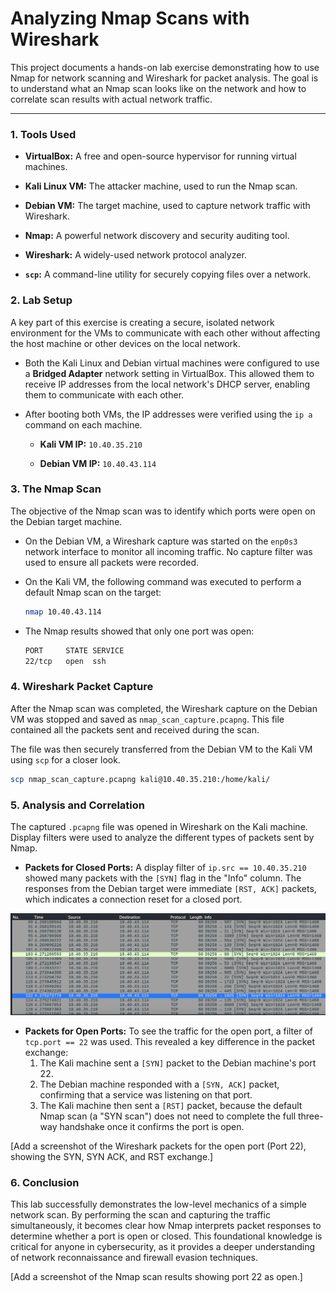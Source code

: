# Analyzing Nmap Scans with Wireshark

This project documents a hands-on lab exercise demonstrating how to use Nmap for network scanning and Wireshark for packet analysis. The goal is to understand what an Nmap scan looks like on the network and how to correlate scan results with actual network traffic.

---

### 1. Tools Used

* **VirtualBox:** A free and open-source hypervisor for running virtual machines.

* **Kali Linux VM:** The attacker machine, used to run the Nmap scan.

* **Debian VM:** The target machine, used to capture network traffic with Wireshark.

* **Nmap:** A powerful network discovery and security auditing tool.

* **Wireshark:** A widely-used network protocol analyzer.

* **`scp`:** A command-line utility for securely copying files over a network.

### 2. Lab Setup

A key part of this exercise is creating a secure, isolated network environment for the VMs to communicate with each other without affecting the host machine or other devices on the local network.

* Both the Kali Linux and Debian virtual machines were configured to use a **Bridged Adapter** network setting in VirtualBox. This allowed them to receive IP addresses from the local network's DHCP server, enabling them to communicate with each other.

* After booting both VMs, the IP addresses were verified using the `ip a` command on each machine.

    * **Kali VM IP:** `10.40.35.210`

    * **Debian VM IP:** `10.40.43.114`

### 3. The Nmap Scan

The objective of the Nmap scan was to identify which ports were open on the Debian target machine.

* On the Debian VM, a Wireshark capture was started on the `enp0s3` network interface to monitor all incoming traffic. No capture filter was used to ensure all packets were recorded.

* On the Kali VM, the following command was executed to perform a default Nmap scan on the target:

    ```bash
    nmap 10.40.43.114
    ```

* The Nmap results showed that only one port was open:

    ```bash
    PORT     STATE SERVICE
    22/tcp   open  ssh
    ```

### 4. Wireshark Packet Capture

After the Nmap scan was completed, the Wireshark capture on the Debian VM was stopped and saved as `nmap_scan_capture.pcapng`. This file contained all the packets sent and received during the scan.

The file was then securely transferred from the Debian VM to the Kali VM using `scp` for a closer look.

```bash
scp nmap_scan_capture.pcapng kali@10.40.35.210:/home/kali/
```

### 5. Analysis and Correlation

The captured `.pcapng` file was opened in Wireshark on the Kali machine. Display filters were used to analyze the different types of packets sent by Nmap.

* **Packets for Closed Ports:** A display filter of `ip.src == 10.40.35.210` showed many packets with the `[SYN]` flag in the "Info" column. The responses from the Debian target were immediate `[RST, ACK]` packets, which indicates a connection reset for a closed port.

![alt text](image.png)

* **Packets for Open Ports:** To see the traffic for the open port, a filter of `tcp.port == 22` was used. This revealed a key difference in the packet exchange:
    1.  The Kali machine sent a `[SYN]` packet to the Debian machine's port 22.
    2.  The Debian machine responded with a `[SYN, ACK]` packet, confirming that a service was listening on that port.
    3.  The Kali machine then sent a `[RST]` packet, because the default Nmap scan (a "SYN scan") does not need to complete the full three-way handshake once it confirms the port is open.

\[Add a screenshot of the Wireshark packets for the open port (Port 22), showing the SYN, SYN ACK, and RST exchange.\]

### 6. Conclusion

This lab successfully demonstrates the low-level mechanics of a simple network scan. By performing the scan and capturing the traffic simultaneously, it becomes clear how Nmap interprets packet responses to determine whether a port is open or closed. This foundational knowledge is critical for anyone in cybersecurity, as it provides a deeper understanding of network reconnaissance and firewall evasion techniques.

\[Add a screenshot of the Nmap scan results showing port 22 as open.\]